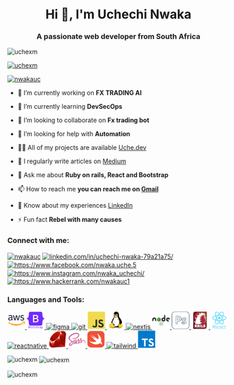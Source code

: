 <h1 align="center">Hi 👋, I'm Uchechi Nwaka</h1>
<h3 align="center">A passionate web developer from South Africa</h3>

<p align="left"> <img src="https://komarev.com/ghpvc/?username=uchexm&label=Profile%20views&color=0e75b6&style=flat" alt="uchexm" /> </p>

<p align="left"> <a href="https://github.com/ryo-ma/github-profile-trophy"><img src="https://github-profile-trophy.vercel.app/?username=uchexm" alt="uchexm" /></a> </p>

<p align="left"> <a href="https://twitter.com/nwakauc" target="blank"><img src="https://img.shields.io/twitter/follow/nwakauc?logo=twitter&style=for-the-badge" alt="nwakauc" /></a> </p>

- 🔭 I’m currently working on **FX TRADING AI**

- 🌱 I’m currently learning **DevSecOps**

- 👯 I’m looking to collaborate on **Fx trading bot**

- 🤝 I’m looking for help with **Automation**

- 👨‍💻 All of my projects are available [Uche.dev](https://uchexm.github.io/Portfolio/)

- 📝 I regularly write articles on [Medium](https://medium.com/@nwakauc1)

- 💬 Ask me about **Ruby on rails, React and Bootstrap**

- 📫 How to reach me **you can reach me on [Gmail](mailto:nwakauc1@gmail.com)**

- 📄 Know about my experiences [LinkedIn](https://www.linkedin.com/in/nwakauc/)

- ⚡ Fun fact **Rebel with many causes**

<h3 align="left">Connect with me:</h3>
<p align="left">
<a href="https://twitter.com/nwakauc" target="blank"><img align="center" src="https://raw.githubusercontent.com/rahuldkjain/github-profile-readme-generator/master/src/images/icons/Social/twitter.svg" alt="nwakauc" height="30" width="40" /></a>
<a href="https://www.linkedin.com/in/nwakauc/" target="blank"><img align="center" src="https://raw.githubusercontent.com/rahuldkjain/github-profile-readme-generator/master/src/images/icons/Social/linked-in-alt.svg" alt="linkedin.com/in/uchechi-nwaka-79a21a75/" height="30" width="40" /></a>
<a href="https://www.facebook.com/nwaka.uche.5/" target="blank"><img align="center" src="https://raw.githubusercontent.com/rahuldkjain/github-profile-readme-generator/master/src/images/icons/Social/facebook.svg" alt="https://www.facebook.com/nwaka.uche.5" height="30" width="40" /></a>
<a href="https://www.instagram.com/nwaka_uchechi/" target="blank"><img align="center" src="https://raw.githubusercontent.com/rahuldkjain/github-profile-readme-generator/master/src/images/icons/Social/instagram.svg" alt="https://www.instagram.com/nwaka_uchechi/" height="30" width="40" /></a>
<a href="https://www.hackerrank.com/nwakauc1" target="blank"><img align="center" src="https://raw.githubusercontent.com/rahuldkjain/github-profile-readme-generator/master/src/images/icons/Social/hackerrank.svg" alt="https://www.hackerrank.com/nwakauc1" height="30" width="40" /></a>
</p>

<h3 align="left">Languages and Tools:</h3>
<p align="left"> <a href="https://aws.amazon.com" target="_blank" rel="noreferrer"> <img src="https://raw.githubusercontent.com/devicons/devicon/master/icons/amazonwebservices/amazonwebservices-original-wordmark.svg" alt="aws" width="40" height="40"/> </a> <a href="https://getbootstrap.com" target="_blank" rel="noreferrer"> <img src="https://raw.githubusercontent.com/devicons/devicon/master/icons/bootstrap/bootstrap-plain-wordmark.svg" alt="bootstrap" width="40" height="40"/> </a> <a href="https://www.figma.com/" target="_blank" rel="noreferrer"> <img src="https://www.vectorlogo.zone/logos/figma/figma-icon.svg" alt="figma" width="40" height="40"/> </a> <a href="https://git-scm.com/" target="_blank" rel="noreferrer"> <img src="https://www.vectorlogo.zone/logos/git-scm/git-scm-icon.svg" alt="git" width="40" height="40"/> </a> <a href="https://developer.mozilla.org/en-US/docs/Web/JavaScript" target="_blank" rel="noreferrer"> <img src="https://raw.githubusercontent.com/devicons/devicon/master/icons/javascript/javascript-original.svg" alt="javascript" width="40" height="40"/> </a> <a href="https://www.linux.org/" target="_blank" rel="noreferrer"> <img src="https://raw.githubusercontent.com/devicons/devicon/master/icons/linux/linux-original.svg" alt="linux" width="40" height="40"/> </a> <a href="https://nextjs.org/" target="_blank" rel="noreferrer"> <img src="https://cdn.worldvectorlogo.com/logos/nextjs-2.svg" alt="nextjs" width="40" height="40"/> </a> <a href="https://nodejs.org" target="_blank" rel="noreferrer"> <img src="https://raw.githubusercontent.com/devicons/devicon/master/icons/nodejs/nodejs-original-wordmark.svg" alt="nodejs" width="40" height="40"/> </a> <a href="https://www.photoshop.com/en" target="_blank" rel="noreferrer"> <img src="https://raw.githubusercontent.com/devicons/devicon/master/icons/photoshop/photoshop-line.svg" alt="photoshop" width="40" height="40"/> </a> <a href="https://rubyonrails.org" target="_blank" rel="noreferrer"> <img src="https://raw.githubusercontent.com/devicons/devicon/master/icons/rails/rails-original-wordmark.svg" alt="rails" width="40" height="40"/> </a> <a href="https://reactjs.org/" target="_blank" rel="noreferrer"> <img src="https://raw.githubusercontent.com/devicons/devicon/master/icons/react/react-original-wordmark.svg" alt="react" width="40" height="40"/> </a> <a href="https://reactnative.dev/" target="_blank" rel="noreferrer"> <img src="https://reactnative.dev/img/header_logo.svg" alt="reactnative" width="40" height="40"/> </a> <a href="https://www.ruby-lang.org/en/" target="_blank" rel="noreferrer"> <img src="https://raw.githubusercontent.com/devicons/devicon/master/icons/ruby/ruby-original.svg" alt="ruby" width="40" height="40"/> </a> <a href="https://sass-lang.com" target="_blank" rel="noreferrer"> <img src="https://raw.githubusercontent.com/devicons/devicon/master/icons/sass/sass-original.svg" alt="sass" width="40" height="40"/> </a> <a href="https://developer.apple.com/swift/" target="_blank" rel="noreferrer"> <img src="https://raw.githubusercontent.com/devicons/devicon/master/icons/swift/swift-original.svg" alt="swift" width="40" height="40"/> </a> <a href="https://tailwindcss.com/" target="_blank" rel="noreferrer"> <img src="https://www.vectorlogo.zone/logos/tailwindcss/tailwindcss-icon.svg" alt="tailwind" width="40" height="40"/> </a> <a href="https://www.typescriptlang.org/" target="_blank" rel="noreferrer"> <img src="https://raw.githubusercontent.com/devicons/devicon/master/icons/typescript/typescript-original.svg" alt="typescript" width="40" height="40"/> </a> </p>

<p><img align="left" src="https://github-readme-stats.vercel.app/api/top-langs?username=uchexm&show_icons=true&locale=en&layout=compact" alt="uchexm" /></p>

<p>&nbsp;<img align="center" src="https://github-readme-stats.vercel.app/api?username=uchexm&show_icons=true&locale=en" alt="uchexm" /></p>

<p><img align="center" src="https://github-readme-streak-stats.herokuapp.com/?user=uchexm&" alt="uchexm" /></p>
